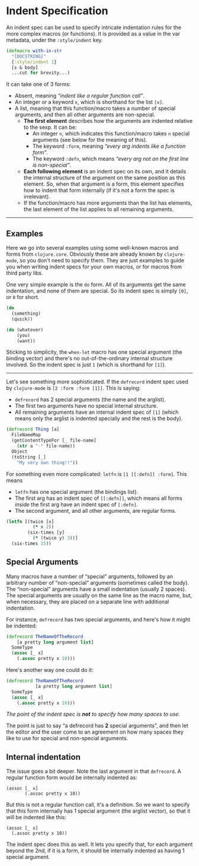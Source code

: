 # Indent Specification

An indent spec can be used to specify intricate indentation rules for the more
complex macros (or functions). It is provided as a value in the var metadata,
under the `:style/indent` key.

```clj
(defmacro with-in-str
  "[DOCSTRING]"
  {:style/indent 1}
  [s & body]
  ...cut for brevity...)
```

It can take one of 3 forms:

- Absent, meaning _“indent like a regular function call”_.
- An integer or a keyword `x`, which is shorthand for the list `[x]`.
- A list, meaning that this function/macro takes a number of special arguments,
  and then all other arguments are non-special.
  - **The first element** describes how the arguments are indented relative to the sexp. It can be:
    - An integer `n`, which indicates this function/macro takes `n` special
      arguments (see below for the meaning of this).
    - The keyword `:form`, meaning _“every arg indents like a function form”_.
    - The keyword `:defn`, which means _“every arg not on the first line is non-special”_.
  - **Each following element** is an indent spec on its own, and it details the
    internal structure of the argument on the same position as this element. So,
    when that argument is a form, this element specifies how to indent that form
    internally (if it's not a form the spec is irrelevant).
  - If the function/macro has more arguments than the list has elements, the last
    element of the list applies to all remaining arguments.

---

## Examples

Here we go into several examples using some well-known macros and forms from
`clojure.core`. Obviously these are already known by `clojure-mode`, so you
don't need to specify them. They are just examples to guide you when writing
indent specs for your own macros, or for macros from third party libs.

One very simple example is the `do` form. All of its arguments get the same
indentation, and none of them are special. So its indent spec is simply `[0]`,
or `0` for short.

```clj
(do
  (something)
  (quick))

(do (whatever)
    (you)
    (want))
```

Sticking to simplicity, the `when-let` macro has one special argument (the
binding vector) and there's no out-of-the-ordinary internal structure
involved. So the indent spec is just `1` (which is shorthand for `[1]`).

---

Let's see something more sophisticated. If the `defrecord` indent spec used by
`clojure-mode` is `[2 :form :form [1]]`. This is saying:

- `defrecord` has 2 special arguments (the name and the arglist).
- The first two arguments have no special internal structure.
- All remaining arguments have an internal indent spec of `[1]` (which means
  only the arglist is indented specially and the rest is the body).

```clj
(defrecord Thing [a]
  FileNameMap
  (getContentTypeFor [_ file-name]
    (str a "-" file-name))
  Object
  (toString [_]
    "My very own thing!!"))
```

For something even more complicated: `letfn` is `[1 [[:defn]] :form]`. This means

- `letfn` has one special argument (the bindings list).
- The first arg has an indent spec of `[[:defn]]`, which means all forms
  _inside_ the first arg have an indent spec of `[:defn]`.
- The second argument, and all other arguments, are regular forms.

```clj
(letfn [(twice [x]
          (* x 2))
        (six-times [y]
          (* (twice y) 3))]
  (six-times 15))
```

## Special Arguments

Many macros have a number of “special” arguments, followed by an arbitrary
number of “non-special” arguments (sometimes called the body). The “non-special”
arguments have a small indentation (usually 2 spaces). The special arguments
are usually on the same line as the macro name, but, when necessary, they are
placed on a separate line with additional indentation.

For instance, `defrecord` has two special arguments, and here's how it might be indented:

```clj
(defrecord TheNameOfTheRecord
    [a pretty long argument list]
  SomeType
  (assoc [_ x]
    (.assoc pretty x 10)))
```

Here's another way one could do it:
 
```clj
(defrecord TheNameOfTheRecord
           [a pretty long argument list]
  SomeType
  (assoc [_ x]
    (.assoc pretty x 10)))
```

_The point of the indent spec is **not** to specify how many spaces to use._

The point is just to say “a defrecord has **2** special arguments”, and then let
the editor and the user come to an agreement on how many spaces they like to use
for special and non-special arguments.

## Internal indentation

The issue goes a bit deeper. Note the last argument in that `defrecord`. A
regular function form would be internally indented as:

```
(assoc [_ x]
       (.assoc pretty x 10))
```

But this is not a regular function call, it's a definition. So we want to
specify that this form internally has 1 special argument (the arglist vector),
so that it will be indented like this:

```
(assoc [_ x]
  (.assoc pretty x 10))
```

The indent spec does this as well. It lets you specify that, for each argument
beyond the 2nd, if it is a form, it should be internally indented as having 1
special argument.

